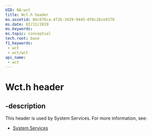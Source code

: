 ```yaml
---
UID: NA:wct
title: Wct.h header
ms.assetid: 04c676ca-472b-3429-9445-0f8c26ce9170
ms.date: 01/11/2019
ms.keywords: 
ms.topic: conceptual
tech.root: base
f1_keywords:
 - wct
 - wct/wct
api_name:
 - wct
---
```


# Wct.h header


## -description

This header is used by System Services. For more information, see:

- [System Services](../_base/index.md)

